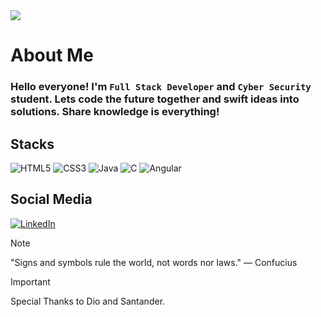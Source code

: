 <img src="https://github.com/thiagodev001/page/blob/5ca74890633c0c7c27f462e0228f177c1f11d095/almos24.jpg">

# About Me

### Hello everyone! I'm `Full Stack Developer` and `Cyber Security` student. Lets code the future together and swift ideas into solutions. Share knowledge is everything! 


## Stacks
![HTML5](https://img.shields.io/badge/HTML5-000?style=for-the-badge&logo=html5)
![CSS3](https://img.shields.io/badge/CSS3-000?style=for-the-badge&logo=css3&logoColor=264CE4)
![Java](https://img.shields.io/badge/Java-000?style=for-the-badge&logo=java)
![C](https://img.shields.io/badge/C-000?style=for-the-badge&logo=c)
![Angular](https://img.shields.io/badge/Angular-000?style=for-the-badge&logo=angular&logoColor=C3002F)

## Social Media
[![LinkedIn](https://img.shields.io/badge/LinkedIn-000?style=for-the-badge&logo=linkedin&logoColor=0E76A8)](https://www.linkedin.com/in/thiago_dev_x/)

> [!NOTE]
> "Signs and symbols rule the world, not words nor laws."
― Confucius 

> [!IMPORTANT]
> Special Thanks to Dio and Santander.
